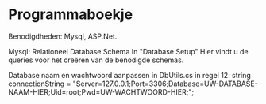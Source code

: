 # Programmaboekje
Benodigdheden:
Mysql, ASP.Net.

Mysql:
Relationeel Database Schema In "Database Setup"
Hier vindt u de queries voor het creëren van de benodigde schemas.

Database naam en wachtwoord aanpassen in DbUtils.cs in regel 12:
string connectionString = "Server=127.0.0.1;Port=3306;Database=UW-DATABASE-NAAM-HIER;Uid=root;Pwd=UW-WACHTWOORD-HIER;";
